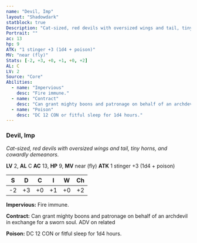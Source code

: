 ```yaml
---
name: "Devil, Imp"
layout: "Shadowdark"
statblock: true
Description: "Cat-sized, red devils with oversized wings and tail, tiny horns, and cowardly demeanors."
Portrait: ""
ac: 13
hp: 9
ATK: "1 stinger +3 (1d4 + poison)"
MV: "near (fly)"
Stats: [-2, +3, +0, +1, +0, +2]
AL: C
LV: 2
Source: "Core"
Abilities:
  - name: "Impervious"
    desc: "Fire immune."
  - name: "Contract"
    desc: "Can grant mighty boons and patronage on behalf of an archdevil in exchange for a sworn soul. ADV on related"
  - name: "Poison"
    desc: "DC 12 CON or fitful sleep for 1d4 hours."
---
```


### Devil, Imp

_Cat-sized, red devils with oversized wings and tail, tiny horns, and cowardly demeanors._

**LV** 2, **AL** C
**AC** 13, **HP** 9, **MV** near (fly)
**ATK** 1 stinger +3 (1d4 + poison)

|  S  |  D  |  C  |  I  |  W  |  Ch  |
|:---:|:---:|:---:|:---:|:---:|:----:|
| -2 | +3 | +0 | +1 | +0 | +2 |

**Impervious:** Fire immune.

**Contract:** Can grant mighty boons and patronage on behalf of an archdevil in exchange for a sworn soul. ADV on related

**Poison:** DC 12 CON or fitful sleep for 1d4 hours.

